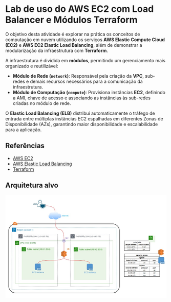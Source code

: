 # Lab de uso do AWS EC2 com Load Balancer e Módulos Terraform

O objetivo desta atividade é explorar na prática os conceitos de computação em nuvem utilizando os serviços **AWS Elastic Compute Cloud (EC2)** e **AWS EC2 Elastic Load Balancing**, além de demonstrar a modularização da infraestrutura com **Terraform**.

A infraestrutura é dividida em **módulos**, permitindo um gerenciamento mais organizado e reutilizável:

- **Módulo de Rede (`network`)**: Responsável pela criação da **VPC**, sub-redes e demais recursos necessários para a comunicação da infraestrutura.
- **Módulo de Computação (`compute`)**: Provisiona instâncias **EC2**, definindo a AMI, chave de acesso e associando as instâncias às sub-redes criadas no módulo de rede.

O **Elastic Load Balancing (ELB)** distribui automaticamente o tráfego de entrada entre múltiplas instâncias EC2 espalhadas em diferentes Zonas de Disponibilidade (AZs), garantindo maior disponibilidade e escalabilidade para a aplicação.

## **Referências**

- [AWS EC2](https://aws.amazon.com/pt/ec2/)
- [AWS Elastic Load Balancing](https://aws.amazon.com/pt/elasticloadbalancing/)
- [Terraform](https://developer.hashicorp.com/terraform/docs)

## **Arquitetura alvo**

![Architecture](/images/architecture.jpg)
